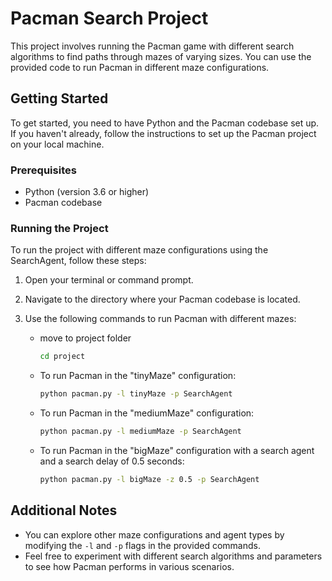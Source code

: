 # Pacman Search Project

This project involves running the Pacman game with different search algorithms to find paths through mazes of varying sizes. You can use the provided code to run Pacman in different maze configurations. 

## Getting Started

To get started, you need to have Python and the Pacman codebase set up. If you haven't already, follow the instructions to set up the Pacman project on your local machine.

### Prerequisites

- Python (version 3.6 or higher)
- Pacman codebase

### Running the Project

To run the project with different maze configurations using the SearchAgent, follow these steps:

1. Open your terminal or command prompt.

2. Navigate to the directory where your Pacman codebase is located.

3. Use the following commands to run Pacman with different mazes:
   - move to project folder 
     ```bash
     cd project
     ``` 
   - To run Pacman in the "tinyMaze" configuration:
     ```bash
     python pacman.py -l tinyMaze -p SearchAgent
     ```

   - To run Pacman in the "mediumMaze" configuration:
     ```bash
     python pacman.py -l mediumMaze -p SearchAgent
     ```

   - To run Pacman in the "bigMaze" configuration with a search agent and a search delay of 0.5 seconds:
     ```bash
     python pacman.py -l bigMaze -z 0.5 -p SearchAgent
     ```

## Additional Notes

- You can explore other maze configurations and agent types by modifying the `-l` and `-p` flags in the provided commands.
- Feel free to experiment with different search algorithms and parameters to see how Pacman performs in various scenarios.

